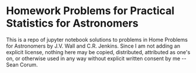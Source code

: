 # Homework Problems for Practical Statistics for Astronomers

This is a repo of jupyter notebook solutions to problems in Home Problems for Astronomers by J.V. Wall and C.R. Jenkins. Since I am not adding an explicit license, nothing here may be copied, distributed, attributed as one's on, or otherwise used in any way without explicit written consent by me -- Sean Corum.
